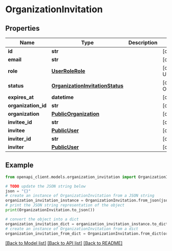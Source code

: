 # OrganizationInvitation


## Properties

Name | Type | Description | Notes
------------ | ------------- | ------------- | -------------
**id** | **str** |  | [optional] 
**email** | **str** |  | [optional] 
**role** | [**UserRoleRole**](UserRoleRole.md) |  | [optional] [default to UserRoleRole.INVALID]
**status** | [**OrganizationInvitationStatus**](OrganizationInvitationStatus.md) |  | [optional] [default to OrganizationInvitationStatus.INVALID]
**expires_at** | **datetime** |  | [optional] 
**organization_id** | **str** |  | [optional] 
**organization** | [**PublicOrganization**](PublicOrganization.md) |  | [optional] 
**invitee_id** | **str** |  | [optional] 
**invitee** | [**PublicUser**](PublicUser.md) |  | [optional] 
**inviter_id** | **str** |  | [optional] 
**inviter** | [**PublicUser**](PublicUser.md) |  | [optional] 

## Example

```python
from openapi_client.models.organization_invitation import OrganizationInvitation

# TODO update the JSON string below
json = "{}"
# create an instance of OrganizationInvitation from a JSON string
organization_invitation_instance = OrganizationInvitation.from_json(json)
# print the JSON string representation of the object
print(OrganizationInvitation.to_json())

# convert the object into a dict
organization_invitation_dict = organization_invitation_instance.to_dict()
# create an instance of OrganizationInvitation from a dict
organization_invitation_from_dict = OrganizationInvitation.from_dict(organization_invitation_dict)
```
[[Back to Model list]](../README.md#documentation-for-models) [[Back to API list]](../README.md#documentation-for-api-endpoints) [[Back to README]](../README.md)


